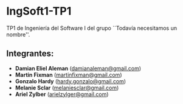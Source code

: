 IngSoft1-TP1
============

TP1 de Ingeniería del Software I del grupo ``Todavía necesitamos un nombre''.


Integrantes:
------------

* **Damian Eliel Aleman** (damianaleman@gmail.com)
* **Martin Fixman** (martinfixman@gmail.com)
* **Gonzalo Hardy** (hardy.gonzalo@gmail.com)
* **Melanie Sclar** (melaniesclar@gmail.com)
* **Ariel Zylber** (arielzylger@gmail.com)
